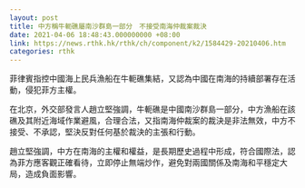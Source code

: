 ```yaml
---
layout: post
title: 中方稱牛軛礁屬南沙群島一部分　不接受南海仲裁案裁決
date: 2021-04-06 18:48:43.000000000 +08:00
link: https://news.rthk.hk/rthk/ch/component/k2/1584429-20210406.htm
categories: rthk
---
```


菲律賓指控中國海上民兵漁船在牛軛礁集結，又認為中國在南海的持續部署存在活動，侵犯菲方主權。

在北京，外交部發言人趙立堅強調，牛軛礁是中國南沙群島一部分，中方漁船在該礁及其附近海域作業避風，合理合法，又指南海仲裁案的裁決是非法無效，中方不接受、不承認，堅決反對任何基於裁決的主張和行動。

趙立堅強調，中方在南海的主權和權益，是長期歷史過程中形成，符合國際法，認為菲方應客觀正確看待，立即停止無端炒作，避免對兩國關係及南海和平穩定大局，造成負面影響。
